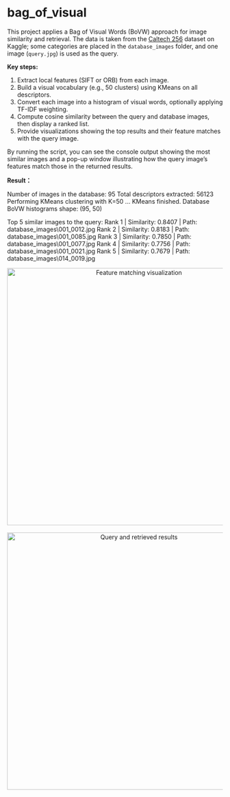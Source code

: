 # bag_of_visual

This project applies a Bag of Visual Words (BoVW) approach for image similarity and retrieval. The data is taken from the [Caltech 256](https://www.kaggle.com/datasets/jessicali9530/caltech256/data) dataset on Kaggle; some categories are placed in the `database_images` folder, and one image (`query.jpg`) is used as the query.

**Key steps:**

1. Extract local features (SIFT or ORB) from each image.
2. Build a visual vocabulary (e.g., 50 clusters) using KMeans on all descriptors.
3. Convert each image into a histogram of visual words, optionally applying TF-IDF weighting.
4. Compute cosine similarity between the query and database images, then display a ranked list.
5. Provide visualizations showing the top results and their feature matches with the query image.

By running the script, you can see the console output showing the most similar images and a pop-up window illustrating how the query image’s features match those in the returned results.



**Result：**

Number of images in the database: 95
Total descriptors extracted: 56123
Performing KMeans clustering with K=50 ...
KMeans finished.
Database BoVW histograms shape: (95, 50)

Top 5 similar images to the query:
Rank 1 | Similarity: 0.8407 | Path: database_images\001_0012.jpg
Rank 2 | Similarity: 0.8183 | Path: database_images\001_0085.jpg
Rank 3 | Similarity: 0.7850 | Path: database_images\001_0077.jpg
Rank 4 | Similarity: 0.7756 | Path: database_images\001_0021.jpg
Rank 5 | Similarity: 0.7679 | Path: database_images\014_0019.jpg


<div align="center"> <img src="https://img.picui.cn/free/2025/03/19/67dae7eef18ef.png" alt="Feature matching visualization" width="600"/> </div>
<br/> <div align="center"> <img src="https://img.picui.cn/free/2025/03/19/67dae7ee57924.png" alt="Query and retrieved results" width="600"/> </div> <br/>





